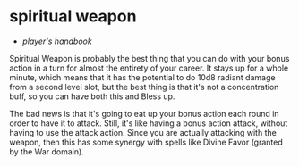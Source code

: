 # <navy>spiritual weapon</navy>

- *player's handbook*

Spiritual Weapon is probably the best thing that you can do with your bonus action in a turn for almost the entirety of your career. It stays up for a whole minute, which means that it has the potential to do 10d8 radiant damage from a second level slot, but the best thing is that it's not a concentration buff, so you can have both this and Bless up.

The bad news is that it's going to eat up your bonus action each round in order to have it to attack. Still, it's like having a bonus action attack, without having to use the attack action.
Since you are actually attacking with the weapon, then this has some synergy with spells like Divine Favor (granted by the War domain).
